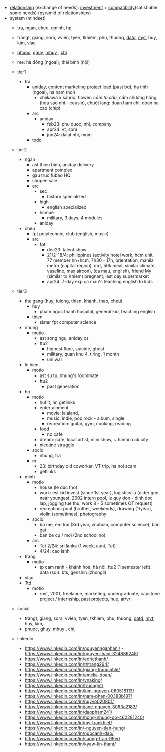 - [relationship](https://www.reddit.com/r/Adulting/comments/15tu9ld/how_to_know_when_to_end_a_relationship/?utm_source=share&utm_medium=web3x&utm_name=web3xcss&utm_term=1&utm_content=share_button) (exchange of needs): [investment](https://www.reddit.com/r/AnxiousAttachment/comments/l4ytpk/be_a_magnet_not_a_rope/?utm_source=share&utm_medium=web3x&utm_name=web3xcss&utm_term=1&utm_content=share_button) + [compatibility](https://www.reddit.com/r/AnxiousAttachment/comments/l4ytpk/comment/gkxo10i/?utm_source=share&utm_medium=web3x&utm_name=web3xcss&utm_term=1&utm_content=share_button)(satisfiable some needs) (pyramid of relationships)
- system (mindset)
	- tra, ngan, cheu, qminh, hp
	- trangt, giang, sora, vvien, tyen, tkhiem, phu, thuong, [datd](https://www.facebook.com/profile.php?id=100007456268645), [myt](https://www.facebook.com/khiet.my.07), huy, kim, vlac 
	- [phuoc](https://www.facebook.com/phuoc0702), [ghuy](https://www.facebook.com/ngh1290), [mhuy](https://www.facebook.com/nguyen.minhhuy.5055) , [chi](https://www.facebook.com/imchinguyen)
	- me: hà đông (ngoại), thái bình (nội)
	- tier1
		- tra
			- aniday, content marketing project lead (past bd); ha tinh (ngoai), ha nam (noi)
				- chiikawa x sanrio, flower: *cẩm tú cầu*, cẩm chướng hồng, (hoa sao nhí - cousin), chuột lang: doan ham chi, doan ha cao (chíp)
			- arc
				- aniday
					- feb23: phu quoc, nhi, company 
					- apr24: vt, sora
					- jun24: dalat nhi, mom
			- todo

	- tier2
		- ngan
			- ast thien binh, aniday delivery
			- apartment complex
			- gau truc fubao HQ
			- shopee sale
			- arc
				- sec
					- history specialized
				- high
					- english specialized
				- hcmue
					- military, 3 days, 4 modules
				- aniday
		- cheu
			- fpt polytechnic, club (english, music)
			- arc
				- fpt
					- dec23: talent show
					- 21/2-18/4: philippines (activity hotel work, hcm unit, 77 member hn+hcm, 7h30 - 17h, orientation, manila metro (capital region), mrt, 50k meal, similar climate, vaseline, max aircon),  (ca mau, english), friend My (similar to Khiem) pregnant, last day supermarket
					- apr24: 7-day exp ca mau's teaching english to kids
	- tier3
		- the gang (huy, tulong, thien, khanh, thao, cheu)
			- huy
				- pham ngoc thanh hospital, general kid, teaching english
			- thien
				- sister fpt computer science
		- nhung
			- motio
				- ast song ngu, aniday cs
				- ftu2
					- highest floor, suicide, ghost
					- military, quan khu 4, tiring, 1 month
					- uni war
		- le hien
			- motio
				- ast su tu, nhung's roommate
				- ftu2 
					- past generation
		- hp
			- motio
				- huflit, hr, getlinks
				- entertainment
					- movie: lalaland, 
					- music: indie, pop rock - album, single
					- recreation: guitar, gym, cooking, reading  
				- food
					- no cafe
				- dream: cafe, local artist, mini show, ~ hanoi rock city
				- nicotine struggle
			- socio
				- nhung, tra
			- m
				- 23: birthday old coworker, VT trip,  ha noi scam
				- getlinks
		- minh
			- motio
				- house (le duc tho)
				- work: esl kid invest (since 1st year), logistics iu (older gen, near youngest, 2002 intern pool, le quy don - dinh doc lap, jogging tue thu, work 8 - 5 sometimes OT request)
				- recreation: pool (brother, weekends), drawing (1/year), violin (sometimes), photography
			- socio
				- bo me, em trai (3rd year, vnuhcm, computer science), ban gai
				- ban be cu / moi (2nd school no)
			- arc
				- Tet 2/24: sri lanka (1 week, aunt, Tet)
				- 4/24: cao lanh
		- trang
			- motio
				- tp cam ranh - khánh hoà, hà nội. ftu2 (1 semester left). data (sql). bts, genshin (zhongli)
		- vlac
		- Ttd
			- motio
				- rmit, 2001, freelance, marketing, undergraduate, capstone project / internship, past projects, hue, ar/vr
	- social
		- trangt, giang, sora, vvien, tyen, tkhiem, phu, thuong, [datd](https://www.facebook.com/profile.php?id=100007456268645), [myt](https://www.facebook.com/khiet.my.07), huy, kim, 
		- [phuoc](https://www.facebook.com/phuoc0702), [ghuy](https://www.facebook.com/ngh1290), [mhuy](https://www.facebook.com/nguyen.minhhuy.5055) , [chi](https://www.facebook.com/imchinguyen), 
	- linkedin
		- https://www.linkedin.com/in/nguyennganhani/ - https://www.linkedin.com/in/nguyen-hani-324886246/
		- https://www.linkedin.com/in/edricthanh/
		- https://www.linkedin.com/in/thtrang294/
		- https://www.linkedin.com/in/giang-trandinhle/
		- https://www.linkedin.com/in/amelia-doan/
		- https://www.linkedin.com/in/vnaking/
		- https://www.linkedin.com/in/truongvt/
		- https://www.linkedin.com/in/kim-nguyen-060516113/
		- https://www.linkedin.com/in/nam-phan-00388b187/
		- https://www.linkedin.com/in/huyvo020801/
		- https://www.linkedin.com/in/jane-nguyen-3063a2183/
		- https://www.linkedin.com/in/daopham241/
		- https://www.linkedin.com/in/hong-nhung-do-462281240/
		- https://www.linkedin.com/in/my-trankhiet/
		- https://www.linkedin.com/in/-nguyen-tien-hung/
		- https://www.linkedin.com/in/ngocanh-dao/
		- https://www.linkedin.com/in/suong-tran-99er/
		- https://www.linkedin.com/in/kyaw-lin-thant/
